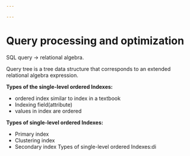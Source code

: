 ```yaml
---

---
```

#  Query processing and optimization

SQL query -> relational algebra.

Query tree is a tree data structure that corresponds to an extended relational algebra expression.

**Types of the single-level ordered Indexes:**

- ordered index similar to index in a textbook
- Indexing field(attribute)
- values in index are ordered

**Types of single-level ordered Indexes:**

- Primary index 
- Clustering index
- Secondary index
Types of single-level ordered Indexes:di